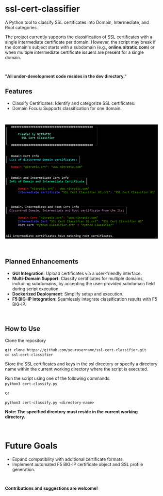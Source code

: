 # ssl-cert-classifier
A Python tool to classify SSL certificates into Domain, Intermediate, and Root categories.


The project currently supports the classification of SSL certificates with a single intermediate certificate per domain. However, the script may break if the domain's subject starts with a subdomain (e.g., **online.nitratic.com**) or when multiple intermediate certificate issuers are present for a single domain.

<br>

**"All under-development code resides in the dev directory."**
<br>


## Features
- Classify Certificates: Identify and categorize SSL certificates.
- Domain Focus: Supports classification for one domain.
<br>

![Project Sample](Sample.png)

<br>

## Planned Enhancements
- **GUI Integration**: Upload certificates via a user-friendly interface.
- **Multi-Domain Support**: Classify certificates for multiple domains, including subdomains, by accepting the user-provided subdomain field during script execution.
- **Dockerized Deployment**: Simplify setup and execution.
- **F5 BIG-IP Integration**: Seamlessly integrate classification results with F5 BIG-IP.

<br>

## How to Use
Clone the repository
```
git clone https://github.com/yourusername/ssl-cert-classifier.git
cd ssl-cert-classifier
```

Store the SSL certificates and keys in the ssl directory or specify a directory name within the current working directory where the script is executed.

Run the script using one of the following commands:<br>
`python3 cert-classify.py`

or

`python3 cert-classify.py <directory-name>`

**Note: The specified directory must reside in the current working directory.**

<br>


# Future Goals
- Expand compatibility with additional certificate formats.
- Implement automated F5 BIG-IP certificate object and SSL profile generation.

<br>

**Contributions and suggestions are welcome!**
